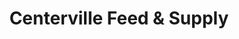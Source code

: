 ---
title: "Centerville Feed & Supply"
url: /centerville/centerville-feed-and-supply/
shop: general
---